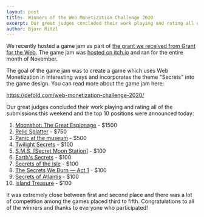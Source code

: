 ```yaml
---
layout: post
title:  Winners of the Web Monetization Challenge 2020
excerpt: Our great judges concluded their work playing and rating all of the submissions this weekend and the top 10 positions were announced today.
author: Björn Ritzl
---
```


We recently hosted a game jam as part of [the grant we received from Grant for the Web](https://defold.com/2020/06/09/Defold-is-awarded-a-grant-from-Grant-for-the-Web/). The game jam was [hosted on itch.io](https://itch.io/jam/the-web-monetization-challenge-2020) and ran for the entire month of November.

The goal of the game jam was to create a game which uses Web Monetization in interesting ways and incorporates the theme "Secrets" into the game design. You can read more about the game jam here:

https://defold.com/web-monetization-challenge-2020/

Our great judges concluded their work playing and rating all of the submissions this weekend and the top 10 positions were announced today:

1. [Moonshot: The Great Espionage](https://itch.io/jam/the-web-monetization-challenge-2020/rate/823679) - $1500
2. [Relic Splatter](https://havana24.itch.io/relic-splatter) - $750
3. [Panic at the museum](https://flyven.itch.io/panic-at-the-museum) - $500
4. [Twilight Secrets](https://ewanse.itch.io/twilight-secrets) - $100
5. [S.M.S. [Secret Moon Station]](https://paweljarosz.itch.io/sms-secret-moon-station) - $100
6. [Earth's Secrets](https://anicetngrt.itch.io/earths-secrets) - $100
7. [Secrets of the Isle](https://jaredmv.itch.io/secrets-of-the-isle) - $100
8. [The Secrets We Burn — Act 1](https://rheact.itch.io/the-secrets-we-burn) - $100
9. [Secrets of Atlantis](https://benjames171.itch.io/secrets-of-atlantis) - $100
10. [Island Treasure](https://from-chris.itch.io/island-treasure) - $100

It was extremely close between first and second place and there was a lot of competition among the games placed third to fifth. Congratulations to all of the winners and thanks to everyone who participated!

